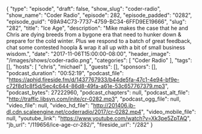 {
  "type": "episode",
  "draft": false,
  "show_slug": "coder-radio",
  "show_name": "Coder Radio",
  "episode": 282,
  "episode_padded": "0282",
  "episode_guid": "69A94C73-7737-4759-BC34-6FFD9EE19666",
  "slug": "282",
  "title": "Ice Age",
  "description": "Mike makes the case that he and Chris are dying breeds from a bygone era that need to hunker down & prepare for the cold winter. Plus we respond to a batch of great feedback, chat some contested hoopla & wrap it all up with a bit of small business wisdom.",
  "date": "2017-11-06T15:00:00-08:00",
  "header_image": "/images/shows/coder-radio.png",
  "categories": [
    "Coder Radio"
  ],
  "tags": [],
  "hosts": [
    "chris",
    "michael"
  ],
  "guests": [],
  "sponsors": [],
  "podcast_duration": "00:52:19",
  "podcast_file": "https://aphid.fireside.fm/d/1437767933/b44de5fa-47c1-4e94-bf9e-c72f8d1c8f5d/5ec4c644-86d8-49fa-a61e-53c657767379.mp3",
  "podcast_bytes": 27222960,
  "podcast_chapters": null,
  "podcast_alt_file": "http://traffic.libsyn.com/jnite/cr-0282.mp3",
  "podcast_ogg_file": null,
  "video_file": null,
  "video_hd_file": "http://201406.jb-dl.cdn.scaleengine.net/coderradio/2017/cr-0282.mp4",
  "video_mobile_file": null,
  "youtube_link": "https://www.youtube.com/watch?v=Xk3pe5ZpTAQ",
  "jb_url": "/119656/ice-age-cr-282/",
  "fireside_url": "/282"
}


